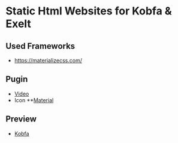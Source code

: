 
# Static Html Websites for Kobfa & Exelt

## Used Frameworks
  * https://materializecss.com/

## Pugin
  * [Video](https://github.com/sampotts/plyr)
  * Icon
   **[Material](https://material.io/resources/icons/?style=baseline)
  

## Preview
  * [Kobfa](http://exelt-net.github.io/kobfa/index.html)

